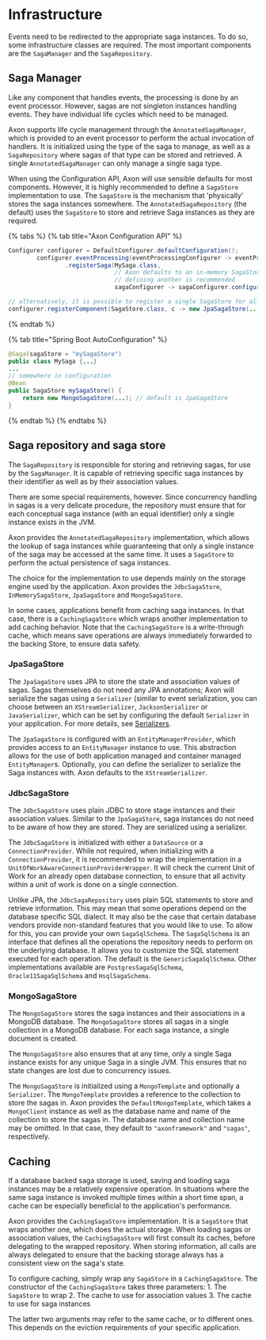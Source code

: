 # Infrastructure

Events need to be redirected to the appropriate saga instances. To do so, some infrastructure classes are required. The most important components are the `SagaManager` and the `SagaRepository`.

## Saga Manager

Like any component that handles events, the processing is done by an event processor. However, sagas are not singleton instances handling events. They have individual life cycles which need to be managed.

Axon supports life cycle management through the `AnnotatedSagaManager`, which is provided to an event processor to perform the actual invocation of handlers. It is initialized using the type of the saga to manage, as well as a `SagaRepository` where sagas of that type can be stored and retrieved. A single `AnnotatedSagaManager` can only manage a single saga type.

When using the Configuration API, Axon will use sensible defaults for most components. However, it is highly recommended to define a `SagaStore` implementation to use. The `SagaStore` is the mechanism that 'physically' stores the saga instances somewhere. The `AnnotatedSagaRepository` \(the default\) uses the `SagaStore` to store and retrieve Saga instances as they are required.

{% tabs %}
{% tab title="Axon Configuration API" %}
```java
Configurer configurer = DefaultConfigurer.defaultConfiguration();
        configurer.eventProcessing(eventProcessingConfigurer -> eventProcessingConfigurer
                .registerSaga(MySaga.class,
                              // Axon defaults to an in-memory SagaStore,
                              // defining another is recommended
                              sagaConfigurer -> sagaConfigurer.configureSagaStore(c -> new JpaSagaStore(...))));

// alternatively, it is possible to register a single SagaStore for all Saga types:
configurer.registerComponent(SagaStore.class, c -> new JpaSagaStore(...));
```
{% endtab %}

{% tab title="Spring Boot AutoConfiguration" %}
```java
@Saga(sagaStore = "mySagaStore")
public class MySaga {...}
...
// somewhere in configuration
@Bean
public SagaStore mySagaStore() {
    return new MongoSagaStore(...); // default is JpaSagaStore
}
```
{% endtab %}
{% endtabs %}

## Saga repository and saga store

The `SagaRepository` is responsible for storing and retrieving sagas, for use by the `SagaManager`. It is capable of retrieving specific saga instances by their identifier as well as by their association values.

There are some special requirements, however. Since concurrency handling in sagas is a very delicate procedure, the repository must ensure that for each conceptual saga instance \(with an equal identifier\) only a single instance exists in the JVM.

Axon provides the `AnnotatedSagaRepository` implementation, which allows the lookup of saga instances while guaranteeing that only a single instance of the saga may be accessed at the same time. It uses a `SagaStore` to perform the actual persistence of saga instances.

The choice for the implementation to use depends mainly on the storage engine used by the application. Axon provides the `JdbcSagaStore`, `InMemorySagaStore`, `JpaSagaStore` and `MongoSagaStore`.

In some cases, applications benefit from caching saga instances. In that case, there is a `CachingSagaStore` which wraps another implementation to add caching behavior. Note that the `CachingSagaStore` is a write-through cache, which means save operations are always immediately forwarded to the backing Store, to ensure data safety.

### JpaSagaStore

The `JpaSagaStore` uses JPA to store the state and association values of sagas. Sagas themselves do not need any JPA annotations; Axon will serialize the sagas using a `Serializer` \(similar to event serialization, you can choose between an `XStreamSerializer`, `JacksonSerializer` or `JavaSerializer`, which can be set by configuring the default `Serializer` in your application. For more details, see [Serializers](../event-handling/serializers.md).

The `JpaSagaStore` is configured with an `EntityManagerProvider`, which provides access to an `EntityManager` instance to use. This abstraction allows for the use of both application managed and container managed `EntityManager`s. Optionally, you can define the serializer to serialize the Saga instances with. Axon defaults to the `XStreamSerializer`.

### JdbcSagaStore

The `JdbcSagaStore` uses plain JDBC to store stage instances and their association values. Similar to the `JpaSagaStore`, saga instances do not need to be aware of how they are stored. They are serialized using a serializer.

The `JdbcSagaStore` is initialized with either a `DataSource` or a `ConnectionProvider`. While not required, when initializing with a `ConnectionProvider`, it is recommended to wrap the implementation in a `UnitOfWorkAwareConnectionProviderWrapper`. It will check the current Unit of Work for an already open database connection, to ensure that all activity within a unit of work is done on a single connection.

Unlike JPA, the `JdbcSagaRepository` uses plain SQL statements to store and retrieve information. This may mean that some operations depend on the database specific SQL dialect. It may also be the case that certain database vendors provide non-standard features that you would like to use. To allow for this, you can provide your own `SagaSqlSchema`. The `SagaSqlSchema` is an interface that defines all the operations the repository needs to perform on the underlying database. It allows you to customize the SQL statement executed for each operation. The default is the `GenericSagaSqlSchema`. Other implementations available are `PostgresSagaSqlSchema`, `Oracle11SagaSqlSchema` and `HsqlSagaSchema`.

### MongoSagaStore

The `MongoSagaStore` stores the saga instances and their associations in a MongoDB database. The `MongoSagaStore` stores all sagas in a single collection in a MongoDB database. For each saga instance, a single document is created.

The `MongoSagaStore` also ensures that at any time, only a single Saga instance exists for any unique Saga in a single JVM. This ensures that no state changes are lost due to concurrency issues.

The `MongoSagaStore` is initialized using a `MongoTemplate` and optionally a `Serializer`. The `MongoTemplate` provides a reference to the collection to store the sagas in. Axon provides the `DefaultMongoTemplate`, which takes a `MongoClient` instance as well as the database name and name of the collection to store the sagas in. The database name and collection name may be omitted. In that case, they default to `"axonframework"` and `"sagas"`, respectively.

## Caching

If a database backed saga storage is used, saving and loading saga instances may be a relatively expensive operation. In situations where the same saga instance is invoked multiple times within a short time span, a cache can be especially beneficial to the application's performance.

Axon provides the `CachingSagaStore` implementation. It is a `SagaStore` that wraps another one, which does the actual storage. When loading sagas or association values, the `CachingSagaStore` will first consult its caches, before delegating to the wrapped repository. When storing information, all calls are always delegated to ensure that the backing storage always has a consistent view on the saga's state.

To configure caching, simply wrap any `SagaStore` in a `CachingSagaStore`. The constructor of the `CachingSagaStore` takes three parameters: 1. The `SagaStore` to wrap 2. The cache to use for association values 3. The cache to use for saga instances

The latter two arguments may refer to the same cache, or to different ones. This depends on the eviction requirements of your specific application.

